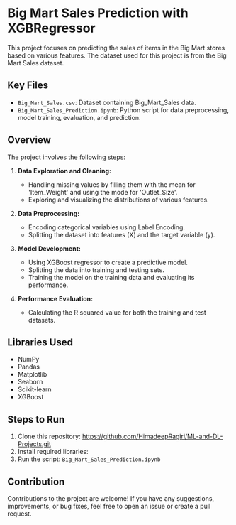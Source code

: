 # Big Mart Sales Prediction with XGBRegressor

This project focuses on predicting the sales of items in the Big Mart stores based on various features. The dataset used for this project is from the Big Mart Sales dataset.

## Key Files

- `Big_Mart_Sales.csv`: Dataset containing Big_Mart_Sales data.
- `Big_Mart_Sales_Prediction.ipynb`: Python script for data preprocessing, model training, evaluation, and prediction.

## Overview

The project involves the following steps:

1. **Data Exploration and Cleaning:**
   - Handling missing values by filling them with the mean for 'Item_Weight' and using the mode for 'Outlet_Size'.
   - Exploring and visualizing the distributions of various features.

2. **Data Preprocessing:**
   - Encoding categorical variables using Label Encoding.
   - Splitting the dataset into features (X) and the target variable (y).
   
3. **Model Development:**
   - Using XGBoost regressor to create a predictive model.
   - Splitting the data into training and testing sets.
   - Training the model on the training data and evaluating its performance.

4. **Performance Evaluation:**
   - Calculating the R squared value for both the training and test datasets.

## Libraries Used

- NumPy
- Pandas
- Matplotlib
- Seaborn
- Scikit-learn
- XGBoost

## Steps to Run

1. Clone this repository: https://github.com/HimadeepRagiri/ML-and-DL-Projects.git
2. Install required libraries:
3. Run the script: `Big_Mart_Sales_Prediction.ipynb`

## Contribution
Contributions to the project are welcome! If you have any suggestions, improvements, or bug fixes, feel free to open an issue or create a pull request.